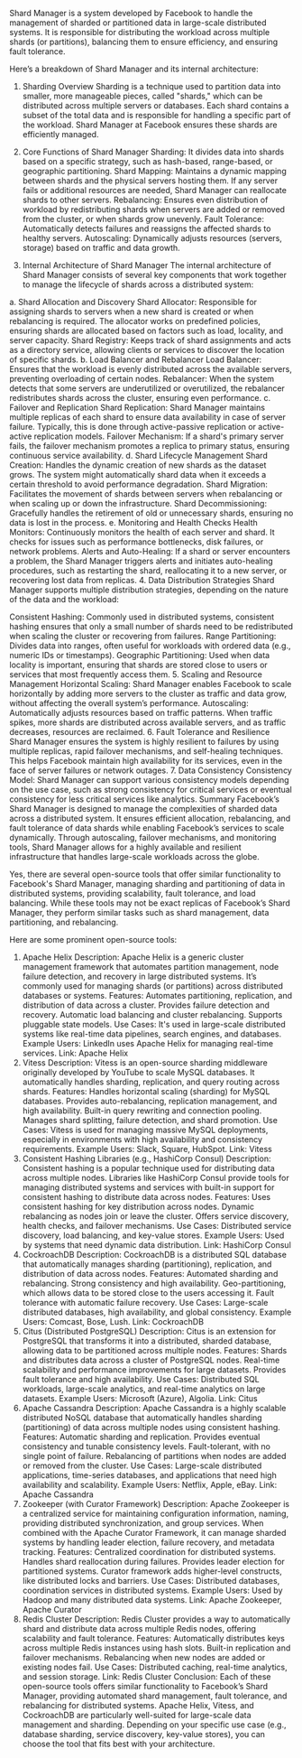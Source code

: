 Shard Manager is a system developed by Facebook to handle the management of sharded or partitioned data in large-scale distributed systems. It is responsible for distributing the workload across multiple shards (or partitions), balancing them to ensure efficiency, and ensuring fault tolerance.

Here’s a breakdown of Shard Manager and its internal architecture:

1. Sharding Overview
   Sharding is a technique used to partition data into smaller, more manageable pieces, called "shards," which can be distributed across multiple servers or databases. Each shard contains a subset of the total data and is responsible for handling a specific part of the workload. Shard Manager at Facebook ensures these shards are efficiently managed.

2. Core Functions of Shard Manager
   Sharding: It divides data into shards based on a specific strategy, such as hash-based, range-based, or geographic partitioning.
   Shard Mapping: Maintains a dynamic mapping between shards and the physical servers hosting them. If any server fails or additional resources are needed, Shard Manager can reallocate shards to other servers.
   Rebalancing: Ensures even distribution of workload by redistributing shards when servers are added or removed from the cluster, or when shards grow unevenly.
   Fault Tolerance: Automatically detects failures and reassigns the affected shards to healthy servers.
   Autoscaling: Dynamically adjusts resources (servers, storage) based on traffic and data growth.
3. Internal Architecture of Shard Manager
   The internal architecture of Shard Manager consists of several key components that work together to manage the lifecycle of shards across a distributed system:

a. Shard Allocation and Discovery
Shard Allocator: Responsible for assigning shards to servers when a new shard is created or when rebalancing is required. The allocator works on predefined policies, ensuring shards are allocated based on factors such as load, locality, and server capacity.
Shard Registry: Keeps track of shard assignments and acts as a directory service, allowing clients or services to discover the location of specific shards.
b. Load Balancer and Rebalancer
Load Balancer: Ensures that the workload is evenly distributed across the available servers, preventing overloading of certain nodes.
Rebalancer: When the system detects that some servers are underutilized or overutilized, the rebalancer redistributes shards across the cluster, ensuring even performance.
c. Failover and Replication
Shard Replication: Shard Manager maintains multiple replicas of each shard to ensure data availability in case of server failure. Typically, this is done through active-passive replication or active-active replication models.
Failover Mechanism: If a shard's primary server fails, the failover mechanism promotes a replica to primary status, ensuring continuous service availability.
d. Shard Lifecycle Management
Shard Creation: Handles the dynamic creation of new shards as the dataset grows. The system might automatically shard data when it exceeds a certain threshold to avoid performance degradation.
Shard Migration: Facilitates the movement of shards between servers when rebalancing or when scaling up or down the infrastructure.
Shard Decommissioning: Gracefully handles the retirement of old or unnecessary shards, ensuring no data is lost in the process.
e. Monitoring and Health Checks
Health Monitors: Continuously monitors the health of each server and shard. It checks for issues such as performance bottlenecks, disk failures, or network problems.
Alerts and Auto-Healing: If a shard or server encounters a problem, the Shard Manager triggers alerts and initiates auto-healing procedures, such as restarting the shard, reallocating it to a new server, or recovering lost data from replicas.
4. Data Distribution Strategies
   Shard Manager supports multiple distribution strategies, depending on the nature of the data and the workload:

Consistent Hashing: Commonly used in distributed systems, consistent hashing ensures that only a small number of shards need to be redistributed when scaling the cluster or recovering from failures.
Range Partitioning: Divides data into ranges, often useful for workloads with ordered data (e.g., numeric IDs or timestamps).
Geographic Partitioning: Used when data locality is important, ensuring that shards are stored close to users or services that most frequently access them.
5. Scaling and Resource Management
   Horizontal Scaling: Shard Manager enables Facebook to scale horizontally by adding more servers to the cluster as traffic and data grow, without affecting the overall system’s performance.
   Autoscaling: Automatically adjusts resources based on traffic patterns. When traffic spikes, more shards are distributed across available servers, and as traffic decreases, resources are reclaimed.
6. Fault Tolerance and Resilience
   Shard Manager ensures the system is highly resilient to failures by using multiple replicas, rapid failover mechanisms, and self-healing techniques. This helps Facebook maintain high availability for its services, even in the face of server failures or network outages.
7. Data Consistency
   Consistency Model: Shard Manager can support various consistency models depending on the use case, such as strong consistency for critical services or eventual consistency for less critical services like analytics.
   Summary
   Facebook’s Shard Manager is designed to manage the complexities of sharded data across a distributed system. It ensures efficient allocation, rebalancing, and fault tolerance of data shards while enabling Facebook’s services to scale dynamically. Through autoscaling, failover mechanisms, and monitoring tools, Shard Manager allows for a highly available and resilient infrastructure that handles large-scale workloads across the globe.


Yes, there are several open-source tools that offer similar functionality to Facebook's Shard Manager, managing sharding and partitioning of data in distributed systems, providing scalability, fault tolerance, and load balancing. While these tools may not be exact replicas of Facebook’s Shard Manager, they perform similar tasks such as shard management, data partitioning, and rebalancing.

Here are some prominent open-source tools:

1. Apache Helix
   Description: Apache Helix is a generic cluster management framework that automates partition management, node failure detection, and recovery in large distributed systems. It’s commonly used for managing shards (or partitions) across distributed databases or systems.
   Features:
   Automates partitioning, replication, and distribution of data across a cluster.
   Provides failure detection and recovery.
   Automatic load balancing and cluster rebalancing.
   Supports pluggable state models.
   Use Cases: It's used in large-scale distributed systems like real-time data pipelines, search engines, and databases.
   Example Users: LinkedIn uses Apache Helix for managing real-time services.
   Link: Apache Helix
2. Vitess
   Description: Vitess is an open-source sharding middleware originally developed by YouTube to scale MySQL databases. It automatically handles sharding, replication, and query routing across shards.
   Features:
   Handles horizontal scaling (sharding) for MySQL databases.
   Provides auto-rebalancing, replication management, and high availability.
   Built-in query rewriting and connection pooling.
   Manages shard splitting, failure detection, and shard promotion.
   Use Cases: Vitess is used for managing massive MySQL deployments, especially in environments with high availability and consistency requirements.
   Example Users: Slack, Square, HubSpot.
   Link: Vitess
3. Consistent Hashing Libraries (e.g., HashiCorp Consul)
   Description: Consistent hashing is a popular technique used for distributing data across multiple nodes. Libraries like HashiCorp Consul provide tools for managing distributed systems and services with built-in support for consistent hashing to distribute data across nodes.
   Features:
   Uses consistent hashing for key distribution across nodes.
   Dynamic rebalancing as nodes join or leave the cluster.
   Offers service discovery, health checks, and failover mechanisms.
   Use Cases: Distributed service discovery, load balancing, and key-value stores.
   Example Users: Used by systems that need dynamic data distribution.
   Link: HashiCorp Consul
4. CockroachDB
   Description: CockroachDB is a distributed SQL database that automatically manages sharding (partitioning), replication, and distribution of data across nodes.
   Features:
   Automated sharding and rebalancing.
   Strong consistency and high availability.
   Geo-partitioning, which allows data to be stored close to the users accessing it.
   Fault tolerance with automatic failure recovery.
   Use Cases: Large-scale distributed databases, high availability, and global consistency.
   Example Users: Comcast, Bose, Lush.
   Link: CockroachDB
5. Citus (Distributed PostgreSQL)
   Description: Citus is an extension for PostgreSQL that transforms it into a distributed, sharded database, allowing data to be partitioned across multiple nodes.
   Features:
   Shards and distributes data across a cluster of PostgreSQL nodes.
   Real-time scalability and performance improvements for large datasets.
   Provides fault tolerance and high availability.
   Use Cases: Distributed SQL workloads, large-scale analytics, and real-time analytics on large datasets.
   Example Users: Microsoft (Azure), Algolia.
   Link: Citus
6. Apache Cassandra
   Description: Apache Cassandra is a highly scalable distributed NoSQL database that automatically handles sharding (partitioning) of data across multiple nodes using consistent hashing.
   Features:
   Automatic sharding and replication.
   Provides eventual consistency and tunable consistency levels.
   Fault-tolerant, with no single point of failure.
   Rebalancing of partitions when nodes are added or removed from the cluster.
   Use Cases: Large-scale distributed applications, time-series databases, and applications that need high availability and scalability.
   Example Users: Netflix, Apple, eBay.
   Link: Apache Cassandra
7. Zookeeper (with Curator Framework)
   Description: Apache Zookeeper is a centralized service for maintaining configuration information, naming, providing distributed synchronization, and group services. When combined with the Apache Curator Framework, it can manage sharded systems by handling leader election, failure recovery, and metadata tracking.
   Features:
   Centralized coordination for distributed systems.
   Handles shard reallocation during failures.
   Provides leader election for partitioned systems.
   Curator framework adds higher-level constructs, like distributed locks and barriers.
   Use Cases: Distributed databases, coordination services in distributed systems.
   Example Users: Used by Hadoop and many distributed data systems.
   Link: Apache Zookeeper, Apache Curator
8. Redis Cluster
   Description: Redis Cluster provides a way to automatically shard and distribute data across multiple Redis nodes, offering scalability and fault tolerance.
   Features:
   Automatically distributes keys across multiple Redis instances using hash slots.
   Built-in replication and failover mechanisms.
   Rebalancing when new nodes are added or existing nodes fail.
   Use Cases: Distributed caching, real-time analytics, and session storage.
   Link: Redis Cluster
   Conclusion:
   Each of these open-source tools offers similar functionality to Facebook’s Shard Manager, providing automated shard management, fault tolerance, and rebalancing for distributed systems. Apache Helix, Vitess, and CockroachDB are particularly well-suited for large-scale data management and sharding. Depending on your specific use case (e.g., database sharding, service discovery, key-value stores), you can choose the tool that fits best with your architecture.